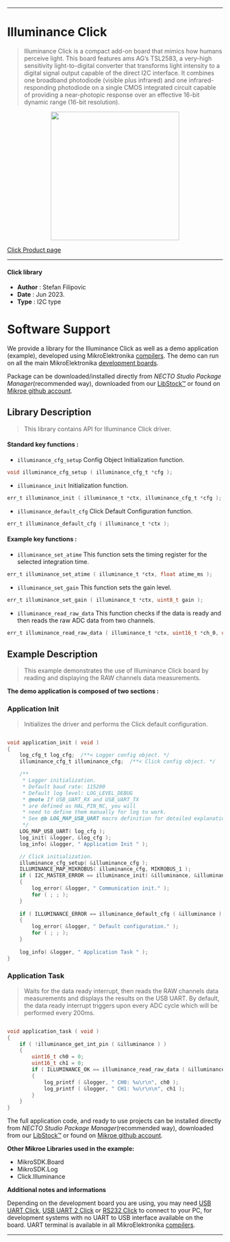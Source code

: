 
---
# Illuminance Click

> Illuminance Click is a compact add-on board that mimics how humans perceive light. This board features ams AG’s TSL2583, a very-high sensitivity light-to-digital converter that transforms light intensity to a digital signal output capable of the direct I2C interface. It combines one broadband photodiode (visible plus infrared) and one infrared-responding photodiode on a single CMOS integrated circuit capable of providing a near-photopic response over an effective 16-bit dynamic range (16-bit resolution).

<p align="center">
  <img src="https://download.mikroe.com/images/click_for_ide/illuminance_click.png" height=300px>
</p>

[Click Product page](https://www.mikroe.com/illuminance-click)

---


#### Click library

- **Author**        : Stefan Filipovic
- **Date**          : Jun 2023.
- **Type**          : I2C type


# Software Support

We provide a library for the Illuminance Click
as well as a demo application (example), developed using MikroElektronika
[compilers](https://www.mikroe.com/necto-studio).
The demo can run on all the main MikroElektronika [development boards](https://www.mikroe.com/development-boards).

Package can be downloaded/installed directly from *NECTO Studio Package Manager*(recommended way), downloaded from our [LibStock&trade;](https://libstock.mikroe.com) or found on [Mikroe github account](https://github.com/MikroElektronika/mikrosdk_click_v2/tree/master/clicks).

## Library Description

> This library contains API for Illuminance Click driver.

#### Standard key functions :

- `illuminance_cfg_setup` Config Object Initialization function.
```c
void illuminance_cfg_setup ( illuminance_cfg_t *cfg );
```

- `illuminance_init` Initialization function.
```c
err_t illuminance_init ( illuminance_t *ctx, illuminance_cfg_t *cfg );
```

- `illuminance_default_cfg` Click Default Configuration function.
```c
err_t illuminance_default_cfg ( illuminance_t *ctx );
```

#### Example key functions :

- `illuminance_set_atime` This function sets the timing register for the selected integration time.
```c
err_t illuminance_set_atime ( illuminance_t *ctx, float atime_ms );
```

- `illuminance_set_gain` This function sets the gain level.
```c
err_t illuminance_set_gain ( illuminance_t *ctx, uint8_t gain );
```

- `illuminance_read_raw_data` This function checks if the data is ready and then reads the raw ADC data from two channels.
```c
err_t illuminance_read_raw_data ( illuminance_t *ctx, uint16_t *ch_0, uint16_t *ch_1 );
```

## Example Description

> This example demonstrates the use of Illuminance Click board by reading and displaying the RAW channels data measurements.

**The demo application is composed of two sections :**

### Application Init

> Initializes the driver and performs the Click default configuration.

```c

void application_init ( void )
{
    log_cfg_t log_cfg;  /**< Logger config object. */
    illuminance_cfg_t illuminance_cfg;  /**< Click config object. */

    /** 
     * Logger initialization.
     * Default baud rate: 115200
     * Default log level: LOG_LEVEL_DEBUG
     * @note If USB_UART_RX and USB_UART_TX 
     * are defined as HAL_PIN_NC, you will 
     * need to define them manually for log to work. 
     * See @b LOG_MAP_USB_UART macro definition for detailed explanation.
     */
    LOG_MAP_USB_UART( log_cfg );
    log_init( &logger, &log_cfg );
    log_info( &logger, " Application Init " );

    // Click initialization.
    illuminance_cfg_setup( &illuminance_cfg );
    ILLUMINANCE_MAP_MIKROBUS( illuminance_cfg, MIKROBUS_1 );
    if ( I2C_MASTER_ERROR == illuminance_init( &illuminance, &illuminance_cfg ) ) 
    {
        log_error( &logger, " Communication init." );
        for ( ; ; );
    }
    
    if ( ILLUMINANCE_ERROR == illuminance_default_cfg ( &illuminance ) )
    {
        log_error( &logger, " Default configuration." );
        for ( ; ; );
    }
    
    log_info( &logger, " Application Task " );
}

```

### Application Task

> Waits for the data ready interrupt, then reads the RAW channels data measurements
and displays the results on the USB UART. By default, the data ready interrupt triggers 
upon every ADC cycle which will be performed every 200ms.

```c

void application_task ( void )
{
    if ( !illuminance_get_int_pin ( &illuminance ) )
    {
        uint16_t ch0 = 0;
        uint16_t ch1 = 0;
        if ( ILLUMINANCE_OK == illuminance_read_raw_data ( &illuminance, &ch0, &ch1 ) )
        {
            log_printf ( &logger, " CH0: %u\r\n", ch0 );
            log_printf ( &logger, " CH1: %u\r\n\n", ch1 );
        }
    }
}

```

The full application code, and ready to use projects can be installed directly from *NECTO Studio Package Manager*(recommended way), downloaded from our [LibStock&trade;](https://libstock.mikroe.com) or found on [Mikroe github account](https://github.com/MikroElektronika/mikrosdk_click_v2/tree/master/clicks).

**Other Mikroe Libraries used in the example:**

- MikroSDK.Board
- MikroSDK.Log
- Click.Illuminance

**Additional notes and informations**

Depending on the development board you are using, you may need
[USB UART Click](https://www.mikroe.com/usb-uart-click),
[USB UART 2 Click](https://www.mikroe.com/usb-uart-2-click) or
[RS232 Click](https://www.mikroe.com/rs232-click) to connect to your PC, for
development systems with no UART to USB interface available on the board. UART
terminal is available in all MikroElektronika
[compilers](https://shop.mikroe.com/compilers).

---
